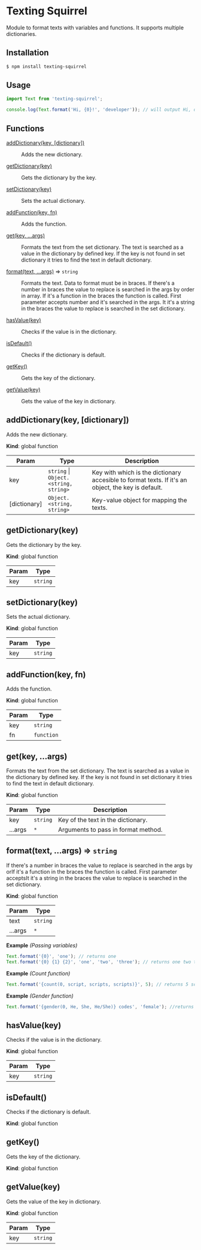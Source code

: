 # Texting Squirrel
Module to format texts with variables and functions. It supports multiple dictionaries.

## Installation
```bash
$ npm install texting-squirrel
```

## Usage
```javascript
import Text from 'texting-squirrel';

console.log(Text.format('Hi, {0}!', 'developer')); // will output Hi, developer!
```

## Functions

<dl>
<dt><a href="#addDictionary">addDictionary(key, [dictionary])</a></dt>
<dd><p>Adds the new dictionary.</p>
</dd>
<dt><a href="#getDictionary">getDictionary(key)</a></dt>
<dd><p>Gets the dictionary by the key.</p>
</dd>
<dt><a href="#setDictionary">setDictionary(key)</a></dt>
<dd><p>Sets the actual dictionary.</p>
</dd>
<dt><a href="#addFunction">addFunction(key, fn)</a></dt>
<dd><p>Adds the function.</p>
</dd>
<dt><a href="#get">get(key, ...args)</a></dt>
<dd><p>Formats the text from the set dictionary. The text is searched as a value in the dictionary by defined key. If the key is not found in set dictionary it tries to find the text in default dictionary.</p>
</dd>
<dt><a href="#format">format(text, ...args)</a> ⇒ <code>string</code></dt>
<dd><p>Formats the text. Data to format must be in braces.
If there&#39;s a number in braces the value to replace is searched in the args by order in array.
If it&#39;s a function in the braces the function is called. First parameter accepts number and it&#39;s searched in the args.
It it&#39;s a string in the braces the value to replace is searched in the set dictionary.</p>
</dd>
<dt><a href="#hasValue">hasValue(key)</a></dt>
<dd><p>Checks if the value is in the dictionary.</p>
</dd>
<dt><a href="#isDefault">isDefault()</a></dt>
<dd><p>Checks if the dictionary is default.</p>
</dd>
<dt><a href="#getKey">getKey()</a></dt>
<dd><p>Gets the key of the dictionary.</p>
</dd>
<dt><a href="#getValue">getValue(key)</a></dt>
<dd><p>Gets the value of the key in dictionary.</p>
</dd>
</dl>

<a name="addDictionary"></a>

## addDictionary(key, [dictionary])
Adds the new dictionary.

**Kind**: global function

| Param | Type | Description |
| --- | --- | --- |
| key | <code>string</code> \| <code>Object.&lt;string, string&gt;</code> | Key with which is the dictionary accesible to format texts. If it's an object, the key is default. |
| [dictionary] | <code>Object.&lt;string, string&gt;</code> | Key-value object for mapping the texts. |

<a name="getDictionary"></a>

## getDictionary(key)
Gets the dictionary by the key.

**Kind**: global function

| Param | Type |
| --- | --- |
| key | <code>string</code> |

<a name="setDictionary"></a>

## setDictionary(key)
Sets the actual dictionary.

**Kind**: global function

| Param | Type |
| --- | --- |
| key | <code>string</code> |

<a name="addFunction"></a>

## addFunction(key, fn)
Adds the function.

**Kind**: global function

| Param | Type |
| --- | --- |
| key | <code>string</code> |
| fn | <code>function</code> |

<a name="get"></a>

## get(key, ...args)
Formats the text from the set dictionary. The text is searched as a value in the dictionary by defined key. If the key is not found in set dictionary it tries to find the text in default dictionary.

**Kind**: global function

| Param | Type | Description |
| --- | --- | --- |
| key | <code>string</code> | Key of the text in the dictionary. |
| ...args | <code>\*</code> | Arguments to pass in format method. |

<a name="format"></a>

## format(text, ...args) ⇒ <code>string</code>
If there's a number in braces the value to replace is searched in the args by orIf it's a function in the braces the function is called. First parameter acceptsIt it's a string in the braces the value to replace is searched in the set dictionary.

**Kind**: global function

| Param | Type |
| --- | --- |
| text | <code>string</code> |
| ...args | <code>\*</code> |

**Example** *(Passing variables)*
```js
Text.format('{0}', 'one'); // returns one
Text.format('{0} {1} {2}', 'one', 'two', 'three'); // returns one two three
```
**Example** *(Count function)*
```js
Text.format('{count(0, script, scripts, scripts)}', 5); // returns 5 scripts
```
**Example** *(Gender function)*
```js
Text.format('{gender(0, He, She, He/She)} codes', 'female'); //returns She codes
```
<a name="hasValue"></a>

## hasValue(key)
Checks if the value is in the dictionary.

**Kind**: global function

| Param | Type |
| --- | --- |
| key | <code>string</code> |

<a name="isDefault"></a>

## isDefault()
Checks if the dictionary is default.

**Kind**: global function
<a name="getKey"></a>

## getKey()
Gets the key of the dictionary.

**Kind**: global function
<a name="getValue"></a>

## getValue(key)
Gets the value of the key in dictionary.

**Kind**: global function

| Param | Type |
| --- | --- |
| key | <code>string</code> |
